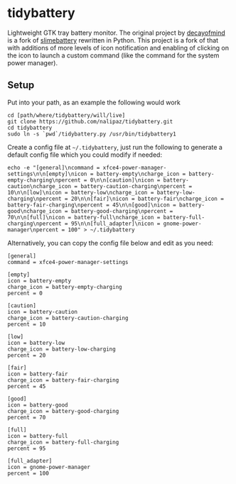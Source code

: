 tidybattery
===========

Lightweight GTK tray battery monitor. The original project by [decayofmind](https://github.com/decayofmind/tidybattery) is a fork of [slimebattery](https://github.com/Enrix835/slimebattery) rewritten in Python.  This project is a fork of that with additions of more levels of icon notification and enabling of clicking on the icon to launch a custom command (like the command for the system power manager).

## Setup
Put into your path, as an example the following would work
```
cd [path/where/tidybattery/will/live]
git clone https://github.com/nalipaz/tidybattery.git
cd tidybattery
sudo ln -s `pwd`/tidybattery.py /usr/bin/tidybattery1
```
Create a config file at `~/.tidybattery`, just run the following to generate a default config file which you could modify if needed:
```
echo -e "[general]\ncommand = xfce4-power-manager-settings\n\n[empty]\nicon = battery-empty\ncharge_icon = battery-empty-charging\npercent = 0\n\n[caution]\nicon = battery-caution\ncharge_icon = battery-caution-charging\npercent = 10\n\n[low]\nicon = battery-low\ncharge_icon = battery-low-charging\npercent = 20\n\n[fair]\nicon = battery-fair\ncharge_icon = battery-fair-charging\npercent = 45\n\n[good]\nicon = battery-good\ncharge_icon = battery-good-charging\npercent = 70\n\n[full]\nicon = battery-full\ncharge_icon = battery-full-charging\npercent = 95\n\n[full_adapter]\nicon = gnome-power-manager\npercent = 100" > ~/.tidybattery
```
Alternatively, you can copy the config file below and edit as you need:
```
[general]
command = xfce4-power-manager-settings

[empty]
icon = battery-empty
charge_icon = battery-empty-charging
percent = 0

[caution]
icon = battery-caution
charge_icon = battery-caution-charging
percent = 10

[low]
icon = battery-low
charge_icon = battery-low-charging
percent = 20

[fair]
icon = battery-fair
charge_icon = battery-fair-charging
percent = 45

[good]
icon = battery-good
charge_icon = battery-good-charging
percent = 70

[full]
icon = battery-full
charge_icon = battery-full-charging
percent = 95

[full_adapter]
icon = gnome-power-manager
percent = 100
```
